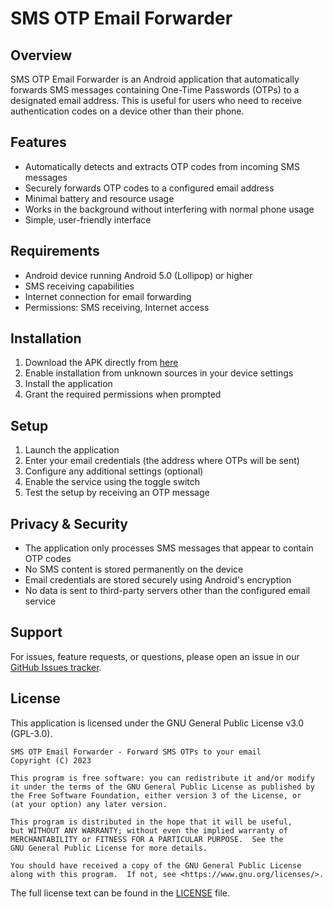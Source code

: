 # SMS OTP Email Forwarder

## Overview

SMS OTP Email Forwarder is an Android application that automatically forwards SMS messages containing One-Time Passwords (OTPs) to a designated email address. This is useful for users who need to receive authentication codes on a device other than their phone.

## Features

- Automatically detects and extracts OTP codes from incoming SMS messages
- Securely forwards OTP codes to a configured email address
- Minimal battery and resource usage
- Works in the background without interfering with normal phone usage
- Simple, user-friendly interface

## Requirements

- Android device running Android 5.0 (Lollipop) or higher
- SMS receiving capabilities
- Internet connection for email forwarding
- Permissions: SMS receiving, Internet access

## Installation

1. Download the APK directly from [here](https://github.com/yourusername/Android_OTP_SMS_to_email/releases/latest/download/sms-otp-email-forwarder.apk)
2. Enable installation from unknown sources in your device settings
3. Install the application
4. Grant the required permissions when prompted

## Setup

1. Launch the application
2. Enter your email credentials (the address where OTPs will be sent)
3. Configure any additional settings (optional)
4. Enable the service using the toggle switch
5. Test the setup by receiving an OTP message

## Privacy & Security

- The application only processes SMS messages that appear to contain OTP codes
- No SMS content is stored permanently on the device
- Email credentials are stored securely using Android's encryption
- No data is sent to third-party servers other than the configured email service

## Support

For issues, feature requests, or questions, please open an issue in our [GitHub Issues tracker](https://github.com/yourusername/Android_OTP_SMS_to_email/issues).

## License

This application is licensed under the GNU General Public License v3.0 (GPL-3.0).

```
SMS OTP Email Forwarder - Forward SMS OTPs to your email
Copyright (C) 2023

This program is free software: you can redistribute it and/or modify
it under the terms of the GNU General Public License as published by
the Free Software Foundation, either version 3 of the License, or
(at your option) any later version.

This program is distributed in the hope that it will be useful,
but WITHOUT ANY WARRANTY; without even the implied warranty of
MERCHANTABILITY or FITNESS FOR A PARTICULAR PURPOSE.  See the
GNU General Public License for more details.

You should have received a copy of the GNU General Public License
along with this program.  If not, see <https://www.gnu.org/licenses/>.
```

The full license text can be found in the [LICENSE](LICENSE) file.

